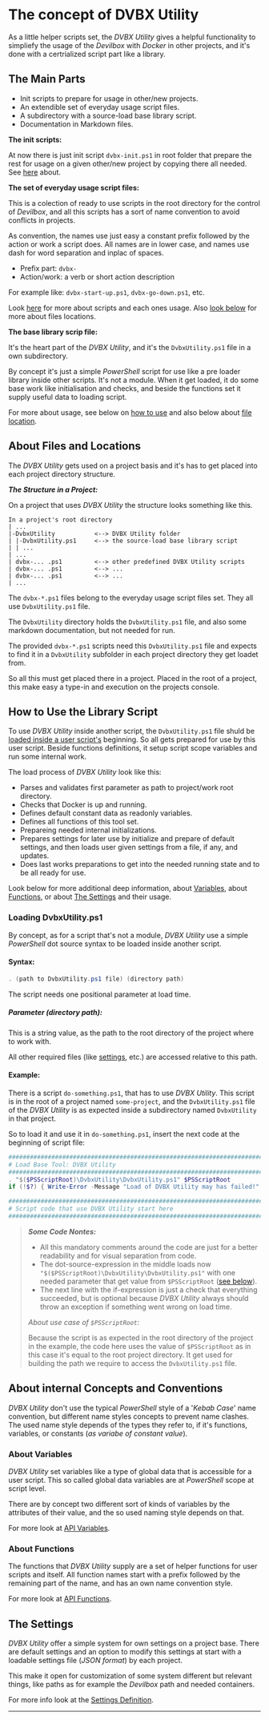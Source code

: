 # The concept of DVBX Utility

As a little helper scripts set, the _DVBX Utility_ gives a helpful functionality to simpliefy the usage of the _Devilbox_ with _Docker_ in other projects, and it's done with a certrialized script part like a library.

## The Main Parts

- Init scripts to prepare for usage in other/new projects.
- An extendible set of everyday usage script files.
- A subdirectory with a source-load base library script.
- Documentation in Markdown files.

**The init scripts:**

At now there is just init script `dvbx-init.ps1` in root folder that prepare the rest for usage on a given other/new project by copying there all needed. See [here](dvbx-scripts.md#Script-dvbx-init.ps1) about.

**The set of everyday usage script files:**

This is a colection of ready to use scripts in the root directory for the control of _Devilbox_, and all this scripts has a sort of name convention to avoid conflicts in projects.

As convention, the names use just easy a constant prefix followed by the action or work a script does. All names are in lower case, and names use dash for word separation and inplac of spaces.

- Prefix part: `dvbx-`
- Action/work: a verb or short  action description

For example like: `dvbx-start-up.ps1`, `dvbx-go-down.ps1`, etc.

Look [here](dvbx-scripts.md) for more about scripts and each ones usage. Also [look below](#about-files-and-locations) for more about files locations.

**The base library scrip file:**

It's the heart part of the _DVBX Utility_, and it's the `DvbxUtility.ps1` file in a own subdirectory.

By concept it's just a simple _PowerShell_ script for use like a pre loader library inside other scripts. It's not a module. When it get loaded, it do some base work like initialisation and  checks, and beside the functions set it supply useful data to loading script.

For more about usage, see below on [how to use](#how-to-use-the-library-script) and also below about [file location](#about-files-and-locations).

## About Files and Locations

The _DVBX Utility_ gets used on a project basis and it's has to get placed into each project directory structure.

**_The Structure in a Project:_**

On a project that uses _DVBX Utility_ the structure looks something like this.

```-
In a project's root directory
| ...
|-DvbxUtility           <--> DVBX Utility folder
| |-DvbxUtility.ps1     <--> the source-load base library script
| | ...
| ...
| dvbx-... .ps1         <--> other predefined DVBX Utility scripts
| dvbx-... .ps1         <--> ...
| dvbx-... .ps1         <--> ...
| ...
```

The `dvbx-*.ps1` files belong to the everyday usage script files set. They all use `DvbxUtility.ps1` file.

The `DvbxUtility` directory holds the `DvbxUtility.ps1` file, and also some markdown documentation, but not needed for run.

The provided `dvbx-*.ps1` scripts need this `DvbxUtility.ps1` file and expects to find it in a `DvbxUtility` subfolder in each project directory they get loadet from.

So all this must get placed there in a project. Placed in the root of a project, this make easy a type-in and execution on the projects console.

## How to Use the Library Script

To use _DVBX Utility_ inside another script, the `DvbxUtility.ps1` file shuld be [loaded inside a user script's](#loading-dvbxutilityps1) beginning. So all gets prepared for use by this user script. Beside functions definitions, it setup script scope variables and run some internal work.

The load process of _DVBX Utility_ look like this:

- Parses and validates first parameter as path to project/work root directory.
- Checks that Docker is up and running.
- Defines default constant data as readonly variables.
- Defines all functions of this tool set.
- Prepareing needed internal initializations.
- Prepares settings for later use by initialize and prepare of default settings, and then loads user given settings from a file, if any, and updates.
- Does last works preparations to get into the needed running state and to be all ready for use.

Look below for more additional deep information, about [Variables](#about-variables), about [Functions](#about-functions), or about [The Settings](#the-settings) and their usage.

### Loading DvbxUtility.ps1

By concept, as for a script that's not a module, _DVBX Utility_ use a simple _PowerShell_ dot source syntax to be loaded inside another script.

#### Syntax:

```powershell
. (path to DvbxUtility.ps1 file) (directory path)
```

The script needs one positional parameter at load time.

##### Parameter _(directory path)_:

This is a string value, as the path to the root directory of the project where to work with.

All other required files (like [settings](dvbx-settings.md), etc.) are accessed relative to this path.

#### Example:

There is a script `do-something.ps1`, that has to use _DVBX Utility_. This script is in the root of a project named `some-project`, and the `DvbxUtility.ps1` file of the  _DVBX Utility_ is as expected inside a subdirectory named `DvbxUtility` in that project.

So to load it and use it in ``do-something.ps1``, insert the next code at the beginning of script file:

```powershell
########################################################################
# Load Base Tool: DVBX Utility
########################################################################
. "$($PSScriptRoot)\DvbxUtility\DvbxUtility.ps1" $PSScriptRoot
if (!$?) { Write-Error -Message "Load of DVBX Utility may has failed!" -EA Stop }

########################################################################
# Script code that use DVBX Utility start here
########################################################################
```

> **_Some Code Nontes:_**
>
> - All this mandatory comments around the code are just for a better readability and for visual separation from code.
> - The dot-source-expression in the middle loads now `"$($PSScriptRoot)\DvbxUtility\DvbxUtility.ps1"` with one needed parameter that get value from `$PSScriptRoot` ([see below](#psscriptroot-1)).
> - The next line with the if-expression is just a check that everything succeeded, but is optional because _DVBX Utility_ always should throw an exception if something went wrong on load time.
>
> _About use case of `$PSScriptRoot`:_<a name="psscriptroot-1"></a>
>
> Because the script is as expected in the root directory of the project in the example, the code here uses the value of `$PSScriptRoot` as in this case it's equal to the root project directory. It get used for building the path we require to access the `DvbxUtility.ps1` file.

## About internal Concepts and Conventions

_DVBX Utility_ don't use the typical _PowerShell_ style of a '_Kebab Case_' name convention, but different name styles concepts to prevent name clashes. The used name style depends of the types they refer to, if it's functions, variables, or constants (_as variabe of constant value_).

### About Variables

_DVBX Utility_ set variables like a type of global data that is accessible for a user script. This so called global data variables are at _PowerShell_ scope at script level.

There are by concept two different sort of kinds of variables by the attributes of their value, and the so used naming style depends on that.

For more look at [API Variables](dvbx-api-vars.md).

### About Functions

The functions that _DVBX Utility_ supply are a set of helper functions for user scripts and itself. All function names start with a prefix followed by the remaining part of the name, and has an own name convention style.

For more look at [API Functions](dvbx-api-functions.md).

## The Settings

_DVBX Utility_ offer a simple system for own settings on a project base. There are default settings and an option to modify this settings at start with a loadable settings file (_JSON format_) by each project.

This make it open for customization of some system different but relevant things, like paths as for example the _Devilbox_ path and needed containers.

For more info look at the [Settings Definition](dvbx-settings.md).

---
